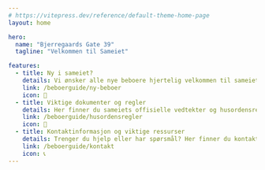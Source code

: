 ```yaml
---
# https://vitepress.dev/reference/default-theme-home-page
layout: home

hero:
  name: "Bjerregaards Gate 39"
  tagline: "Velkommen til Sameiet"

features:
  - title: Ny i sameiet?
    details: Vi ønsker alle nye beboere hjertelig velkommen til sameiet. For å hjelpe deg med å komme raskt i gang, har vi samlet nyttig informasjon for deg.
    link: /beboerguide/ny-beboer
    icon: 🏡
  - title: Viktige dokumenter og regler
    details: Her finner du sameiets offisielle vedtekter og husordensregler. Disse dokumentene gir retningslinjer for sameiets drift og boforhold.
    link: /beboerguide/husordensregler
    icon: 📜
  - title: Kontaktinformasjon og viktige ressurser
    details: Trenger du hjelp eller har spørsmål? Her finner du kontaktinformasjonen til sameiets styre
    link: /beboerguide/kontakt
    icon: 📞
---
```

